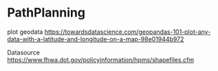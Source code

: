 # PathPlanning

plot geodata
https://towardsdatascience.com/geopandas-101-plot-any-data-with-a-latitude-and-longitude-on-a-map-98e01944b972

Datasource 
https://www.fhwa.dot.gov/policyinformation/hpms/shapefiles.cfm
